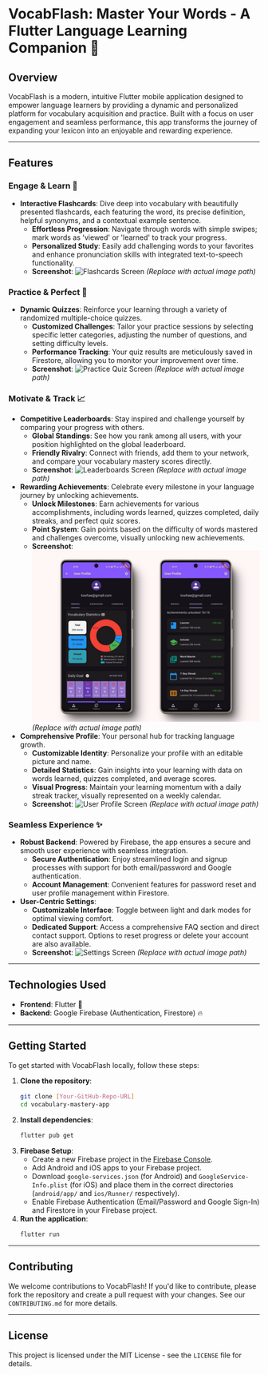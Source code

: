 # VocabFlash: Master Your Words - A Flutter Language Learning Companion 🚀

## Overview

VocabFlash is a modern, intuitive Flutter mobile application designed to empower language learners by providing a dynamic and personalized platform for vocabulary acquisition and practice. Built with a focus on user engagement and seamless performance, this app transforms the journey of expanding your lexicon into an enjoyable and rewarding experience.

---

## Features

### Engage & Learn 📖

* **Interactive Flashcards**: Dive deep into vocabulary with beautifully presented flashcards, each featuring the word, its precise definition, helpful synonyms, and a contextual example sentence.
    * **Effortless Progression**: Navigate through words with simple swipes; mark words as 'viewed' or 'learned' to track your progress.
    * **Personalized Study**: Easily add challenging words to your favorites and enhance pronunciation skills with integrated text-to-speech functionality.
    * **Screenshot**:
        ![Flashcards Screen](https://github.com/yourusername/yourrepo/raw/main/screenshots/flashcards.png) *(Replace with actual image path)*

### Practice & Perfect 📝

* **Dynamic Quizzes**: Reinforce your learning through a variety of randomized multiple-choice quizzes.
    * **Customized Challenges**: Tailor your practice sessions by selecting specific letter categories, adjusting the number of questions, and setting difficulty levels.
    * **Performance Tracking**: Your quiz results are meticulously saved in Firestore, allowing you to monitor your improvement over time.
    * **Screenshot**:
        ![Practice Quiz Screen](https://github.com/yourusername/yourrepo/raw/main/screenshots/practice_quiz.png) *(Replace with actual image path)*

### Motivate & Track 📈

* **Competitive Leaderboards**: Stay inspired and challenge yourself by comparing your progress with others.
    * **Global Standings**: See how you rank among all users, with your position highlighted on the global leaderboard.
    * **Friendly Rivalry**: Connect with friends, add them to your network, and compare your vocabulary mastery scores directly.
    * **Screenshot**:
        ![Leaderboards Screen](https://github.com/yourusername/yourrepo/raw/main/screenshots/leaderboards.png) *(Replace with actual image path)*
* **Rewarding Achievements**: Celebrate every milestone in your language journey by unlocking achievements.
    * **Unlock Milestones**: Earn achievements for various accomplishments, including words learned, quizzes completed, daily streaks, and perfect quiz scores.
    * **Point System**: Gain points based on the difficulty of words mastered and challenges overcome, visually unlocking new achievements.
    * **Screenshot**:
        ![Achievements Screen](https://github.com/towhaEL/Vocab-Flash/blob/main/assets/screenshots/achievements.jpg) *(Replace with actual image path)*
* **Comprehensive Profile**: Your personal hub for tracking language growth.
    * **Customizable Identity**: Personalize your profile with an editable picture and name.
    * **Detailed Statistics**: Gain insights into your learning with data on words learned, quizzes completed, and average scores.
    * **Visual Progress**: Maintain your learning momentum with a daily streak tracker, visually represented on a weekly calendar.
    * **Screenshot**:
        ![User Profile Screen](https://github.com/yourusername/yourrepo/raw/main/screenshots/user_profile.png) *(Replace with actual image path)*

### Seamless Experience ✨

* **Robust Backend**: Powered by Firebase, the app ensures a secure and smooth user experience with seamless integration.
    * **Secure Authentication**: Enjoy streamlined login and signup processes with support for both email/password and Google authentication.
    * **Account Management**: Convenient features for password reset and user profile management within Firestore.
* **User-Centric Settings**:
    * **Customizable Interface**: Toggle between light and dark modes for optimal viewing comfort.
    * **Dedicated Support**: Access a comprehensive FAQ section and direct contact support. Options to reset progress or delete your account are also available.
    * **Screenshot**:
        ![Settings Screen](https://github.com/yourusername/yourrepo/raw/main/screenshots/settings.png) *(Replace with actual image path)*

---

## Technologies Used

* **Frontend**: Flutter 💙
* **Backend**: Google Firebase (Authentication, Firestore) 🔥

---

## Getting Started

To get started with VocabFlash locally, follow these steps:

1.  **Clone the repository**:
    ```bash
    git clone [Your-GitHub-Repo-URL]
    cd vocabulary-mastery-app
    ```
2.  **Install dependencies**:
    ```bash
    flutter pub get
    ```
3.  **Firebase Setup**:
    * Create a new Firebase project in the [Firebase Console](https://console.firebase.google.com/).
    * Add Android and iOS apps to your Firebase project.
    * Download `google-services.json` (for Android) and `GoogleService-Info.plist` (for iOS) and place them in the correct directories (`android/app/` and `ios/Runner/` respectively).
    * Enable Firebase Authentication (Email/Password and Google Sign-In) and Firestore in your Firebase project.
4.  **Run the application**:
    ```bash
    flutter run
    ```

---

## Contributing

We welcome contributions to VocabFlash! If you'd like to contribute, please fork the repository and create a pull request with your changes. See our `CONTRIBUTING.md` for more details.

---

## License

This project is licensed under the MIT License - see the `LICENSE` file for details.
